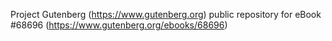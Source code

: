Project Gutenberg (https://www.gutenberg.org) public repository for
eBook #68696 (https://www.gutenberg.org/ebooks/68696)
